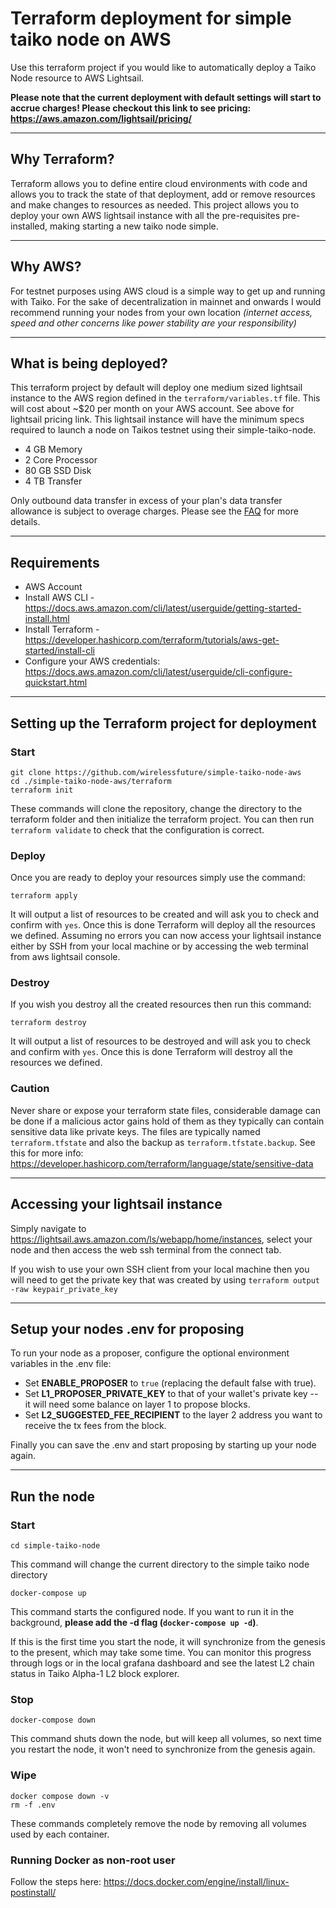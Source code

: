 # Terraform deployment for simple taiko node on AWS
Use this terraform project if you would like to automatically deploy a Taiko Node resource to AWS Lightsail.

**Please note that the current deployment with default settings will start to accrue charges! Please checkout
this link to see pricing: https://aws.amazon.com/lightsail/pricing/**

---

## Why Terraform?
Terraform allows you to define entire cloud environments with code and allows you to track the state of that deployment, add or remove resources and make changes to resources as needed. This project allows you to deploy your own AWS lightsail instance with all the pre-requisites pre-installed, making starting a new taiko node simple. 

---

## Why AWS?
For testnet purposes using AWS cloud is a simple way to get up and running with Taiko. For the sake of decentralization in mainnet and onwards I would recommend running your nodes from your own location *(internet access, speed and other concerns like power stability are your responsibility)*

---

## What is being deployed?
This terraform project by default will deploy one medium sized lightsail instance to the AWS region defined in the `terraform/variables.tf` file. This will cost about ~$20 per month on your AWS account. See above for lightsail pricing link. This lightsail instance will have the minimum specs required to launch a node on Taikos testnet using their simple-taiko-node. 

- 4 GB Memory
- 2 Core Processor
- 80 GB SSD Disk
- 4 TB Transfer

Only outbound data transfer in excess of your plan's data transfer allowance is subject to overage charges. Please see the [FAQ](https://aws.amazon.com/lightsail/faq/) for more details. 

---

## Requirements
* AWS Account
* Install AWS CLI - https://docs.aws.amazon.com/cli/latest/userguide/getting-started-install.html
* Install Terraform - https://developer.hashicorp.com/terraform/tutorials/aws-get-started/install-cli
* Configure your AWS credentials: https://docs.aws.amazon.com/cli/latest/userguide/cli-configure-quickstart.html

---

## Setting up the Terraform project for deployment
### Start
```
git clone https://github.com/wirelessfuture/simple-taiko-node-aws
cd ./simple-taiko-node-aws/terraform
terraform init
```

These commands will clone the repository, change the directory to the terraform folder and then initialize the terraform project. You can then run `terraform validate` to check that the configuration is correct.

### Deploy
Once you are ready to deploy your resources simply use the command:
```
terraform apply
```

It will output a list of resources to be created and will ask you to check and confirm with `yes`. Once this is done Terraform will deploy all the resources we defined. Assuming no errors you can now access your lightsail instance either by SSH from your local machine or by accessing the web terminal from aws lightsail console. 

### Destroy
If you wish you destroy all the created resources then run this command:
```
terraform destroy
```

It will output a list of resources to be destroyed and will ask you to check and confirm with `yes`. Once this is done Terraform will destroy all the resources we defined.

### Caution
Never share or expose your terraform state files, considerable damage can be done if a malicious actor gains hold of them as they typically can contain sensitive data like private keys. The files are typically named `terraform.tfstate` and also the backup as `terraform.tfstate.backup`. See this for more info: https://developer.hashicorp.com/terraform/language/state/sensitive-data

---

## Accessing your lightsail instance
Simply navigate to https://lightsail.aws.amazon.com/ls/webapp/home/instances, select your node and then access the web ssh terminal from the connect tab.

If you wish to use your own SSH client from your local machine then you will need to get the private key that was created by using `terraform output -raw keypair_private_key`

---

## Setup your nodes .env for proposing
To run your node as a proposer, configure the optional environment variables in the .env file:

* Set **ENABLE_PROPOSER** to `true` (replacing the default false with true).
* Set **L1_PROPOSER_PRIVATE_KEY** to that of your wallet's private key -- it will need some balance on layer 1 to propose blocks.
* Set **L2_SUGGESTED_FEE_RECIPIENT** to the layer 2 address you want to receive the tx fees from the block.

Finally you can save the .env and start proposing by starting up your node again.

---

## Run the node
### Start
```
cd simple-taiko-node
```

This command will change the current directory to the simple taiko node directory

```
docker-compose up
```

This command starts the configured node. If you want to run it in the background, **please add the -d flag (`docker-compose up -d`)**.

If this is the first time you start the node, it will synchronize from the genesis to the present, which may take some time. You can monitor this progress through logs or in the local grafana dashboard and see the latest L2 chain status in Taiko Alpha-1 L2 block explorer.

### Stop
```
docker-compose down
```

This command shuts down the node, but will keep all volumes, so next time you restart the node, it won't need to synchronize from the genesis again.

### Wipe
```
docker compose down -v
rm -f .env
```

These commands completely remove the node by removing all volumes used by each container.

### Running Docker as non-root user
Follow the steps here: 
https://docs.docker.com/engine/install/linux-postinstall/ 